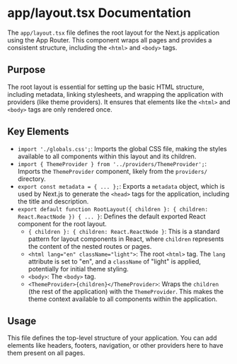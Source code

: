 # app/layout.tsx Documentation

The `app/layout.tsx` file defines the root layout for the Next.js application using the App Router. This component wraps all pages and provides a consistent structure, including the `<html>` and `<body>` tags.

## Purpose

The root layout is essential for setting up the basic HTML structure, including metadata, linking stylesheets, and wrapping the application with providers (like theme providers). It ensures that elements like the `<html>` and `<body>` tags are only rendered once.

## Key Elements

-   `import './globals.css';`: Imports the global CSS file, making the styles available to all components within this layout and its children.
-   `import { ThemeProvider } from '../providers/ThemeProvider';`: Imports the `ThemeProvider` component, likely from the `providers/` directory.
-   `export const metadata = { ... };`: Exports a `metadata` object, which is used by Next.js to generate the `<head>` tags for the application, including the title and description.
-   `export default function RootLayout({ children }: { children: React.ReactNode }) { ... }`: Defines the default exported React component for the root layout.
    -   `{ children }: { children: React.ReactNode }`: This is a standard pattern for layout components in React, where `children` represents the content of the nested routes or pages.
    -   `<html lang="en" className="light">`: The root `<html>` tag. The `lang` attribute is set to "en", and a `className` of "light" is applied, potentially for initial theme styling.
    -   `<body>`: The `<body>` tag.
    -   `<ThemeProvider>{children}</ThemeProvider>`: Wraps the `children` (the rest of the application) with the `ThemeProvider`. This makes the theme context available to all components within the application.

## Usage

This file defines the top-level structure of your application. You can add elements like headers, footers, navigation, or other providers here to have them present on all pages.
